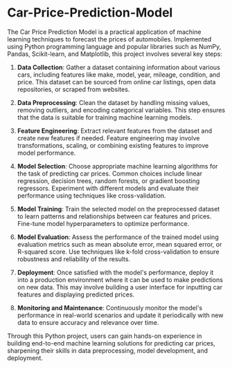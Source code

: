 # Car-Price-Prediction-Model
The Car Price Prediction Model is a practical application of machine learning techniques to forecast the prices of automobiles. Implemented using Python programming language and popular libraries such as NumPy, Pandas, Scikit-learn, and Matplotlib, this project involves several key steps:

1. **Data Collection**: Gather a dataset containing information about various cars, including features like make, model, year, mileage, condition, and price. This dataset can be sourced from online car listings, open data repositories, or scraped from websites.

2. **Data Preprocessing**: Clean the dataset by handling missing values, removing outliers, and encoding categorical variables. This step ensures that the data is suitable for training machine learning models.

3. **Feature Engineering**: Extract relevant features from the dataset and create new features if needed. Feature engineering may involve transformations, scaling, or combining existing features to improve model performance.

4. **Model Selection**: Choose appropriate machine learning algorithms for the task of predicting car prices. Common choices include linear regression, decision trees, random forests, or gradient boosting regressors. Experiment with different models and evaluate their performance using techniques like cross-validation.

5. **Model Training**: Train the selected model on the preprocessed dataset to learn patterns and relationships between car features and prices. Fine-tune model hyperparameters to optimize performance.

6. **Model Evaluation**: Assess the performance of the trained model using evaluation metrics such as mean absolute error, mean squared error, or R-squared score. Use techniques like k-fold cross-validation to ensure robustness and reliability of the results.

7. **Deployment**: Once satisfied with the model's performance, deploy it into a production environment where it can be used to make predictions on new data. This may involve building a user interface for inputting car features and displaying predicted prices.

8. **Monitoring and Maintenance**: Continuously monitor the model's performance in real-world scenarios and update it periodically with new data to ensure accuracy and relevance over time.

Through this Python project, users can gain hands-on experience in building end-to-end machine learning solutions for predicting car prices, sharpening their skills in data preprocessing, model development, and deployment.
